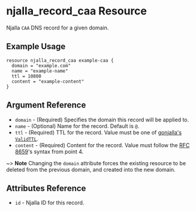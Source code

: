 # njalla_record_caa Resource

Njalla `CAA` DNS record for a given domain.

## Example Usage

```hcl
resource njalla_record_caa example-caa {
  domain = "example.com"
  name = "example-name"
  ttl = 10800
  content = "example-content"
}
```

## Argument Reference

* `domain` - (Required) Specifies the domain this record will be applied to.
* `name` - (Optional) Name for the record. Default is `@`.
* `ttl` - (Required) TTL for the record. Value must be one of
  [gonjalla's `ValidTTL`][gonjalla variable ValidTTL].
* `content` - (Required) Content for the record. Value must follow the
  [RFC 8659][]'s syntax from point 4.

~> **Note** Changing the `domain` attribute forces the existing resource to be
deleted from the previous domain, and created into the new domain.

## Attributes Reference

* `id` - Njalla ID for this record.

[gonjalla variable ValidTTL]: https://pkg.go.dev/github.com/Sighery/gonjalla?tab=doc#pkg-variables
[RFC 8659]: https://tools.ietf.org/html/rfc8659
